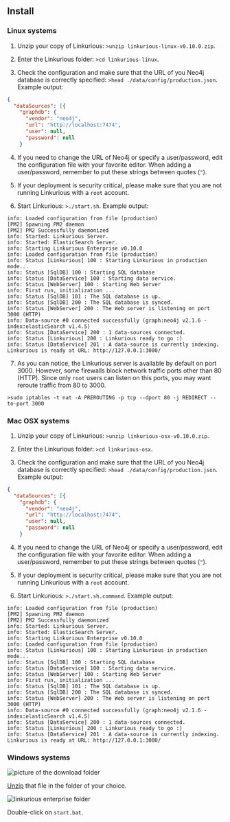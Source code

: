 ## Install

### Linux systems

1. Unzip your copy of Linkurious:
`>unzip linkurious-linux-v0.10.0.zip`.

2. Enter the Linkurious folder: `>cd linkurious-linux`.

3. Check the configuration and make sure that the URL of you Neo4j database is correctly specified: `>head ./data/config/production.json`. Example output:
```JSON
{
  "dataSources": [{
    "graphdb": {
      "vendor": "neo4j",
      "url": "http://localhost:7474",
      "user": null,
      "password": null
    }
```

4. If you need to change the URL of Neo4j or specify a user/password, edit the configuration file with your favorite editor. When adding a user/password, remember to put these strings between quotes (`"`).

5. If your deployment is security critical, please make sure that you are not running Linkurious with a `root` account.

6. Start Linkurious: `>./start.sh`. Example output:
```Text
info: Loaded configuration from file (production)
[PM2] Spawning PM2 daemon
[PM2] PM2 Successfully daemonized
info: Started: Linkurious Server.
info: Started: ElasticSearch Server.
info: Starting Linkurious Enterprise v0.10.0
info: Loaded configuration from file (production)
info: Status [Linkurious] 100 : Starting Linkurious in production mode... 
info: Status [SqlDB] 100 : Starting SQL database 
info: Status [DataService] 100 : Starting data service. 
info: Status [WebServer] 100 : Starting Web Server
info: First run, initialization ...
info: Status [SqlDB] 101 : The SQL database is up.
info: Status [SqlDB] 200 : The SQL database is synced.
info: Status [WebServer] 200 : The Web server is listening on port 3000 (HTTP)
info: Data-source #0 connected successfully (graph:neo4j v2.1.6 - index:elasticSearch v1.4.5)
info: Status [DataService] 200 : 1 data-sources connected. 
info: Status [Linkurious] 200 : Linkurious ready to go :) 
info: Status [DataService] 201 : A data-source is currently indexing.
Linkurious is ready at URL: http://127.0.0.1:3000/
```

7. As you can notice, the Linkurious server is available by default on port 3000. However, some firewalls block network traffic ports other than 80 (HTTP). Since only `root` users can listen on this ports, you may want reroute traffic from 80 to 3000.
```
>sudo iptables -t nat -A PREROUTING -p tcp --dport 80 -j REDIRECT --to-port 3000
```

### Mac OSX systems

1. Unzip your copy of Linkurious:
`>unzip linkurious-osx-v0.10.0.zip`.

2. Enter the Linkurious folder: `>cd linkurious-osx`.

3. Check the configuration and make sure that the URL of you Neo4j database is correctly specified: `>head ./data/config/production.json`. Example output:
```JSON
{
  "dataSources": [{
    "graphdb": {
      "vendor": "neo4j",
      "url": "http://localhost:7474",
      "user": null,
      "password": null
    }
```

4. If you need to change the URL of Neo4j or specify a user/password, edit the configuration file with your favorite editor. When adding a user/password, remember to put these strings between quotes (`"`).

5. If your deployment is security critical, please make sure that you are not running Linkurious with a `root` account.

6. Start Linkurious: `>./start.sh.command`. Example output:
```Text
info: Loaded configuration from file (production)
[PM2] Spawning PM2 daemon
[PM2] PM2 Successfully daemonized
info: Started: Linkurious Server.
info: Started: ElasticSearch Server.
info: Starting Linkurious Enterprise v0.10.0
info: Loaded configuration from file (production)
info: Status [Linkurious] 100 : Starting Linkurious in production mode... 
info: Status [SqlDB] 100 : Starting SQL database 
info: Status [DataService] 100 : Starting data service. 
info: Status [WebServer] 100 : Starting Web Server
info: First run, initialization ...
info: Status [SqlDB] 101 : The SQL database is up.
info: Status [SqlDB] 200 : The SQL database is synced.
info: Status [WebServer] 200 : The Web server is listening on port 3000 (HTTP)
info: Data-source #0 connected successfully (graph:neo4j v2.1.6 - index:elasticSearch v1.4.5)
info: Status [DataService] 200 : 1 data-sources connected. 
info: Status [Linkurious] 200 : Linkurious ready to go :) 
info: Status [DataService] 201 : A data-source is currently indexing.
Linkurious is ready at URL: http://127.0.0.1:3000/
```


### Windows systems

![picture of the download folder](https://dl.dropboxusercontent.com/s/1y73tkflooy9bi9/11.png?dl=0)

[Unzip](http://customize.org/help/How_To_Unzip_A_File) that file in the folder of your choice.

![linkurious enterprise folder](https://dl.dropboxusercontent.com/s/l06cj5kmlrku3ls/12.png?dl=0)

Double-click on `start.bat`.
